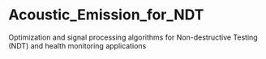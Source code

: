 # Acoustic_Emission_for_NDT
Optimization and signal processing algorithms for Non-destructive Testing (NDT) and health monitoring applications

